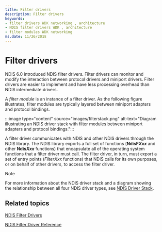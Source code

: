 ```yaml
---
title: Filter drivers
description: Filter drivers
keywords:
- filter drivers WDK networking , architecture
- NDIS filter drivers WDK , architecture
- filter modules WDK networking
ms.date: 11/26/2018
---
```


# Filter drivers

NDIS 6.0 introduced NDIS filter drivers. Filter drivers can monitor and modify the interaction between protocol drivers and miniport drivers. Filter drivers are easier to implement and have less processing overhead than NDIS intermediate drivers.

A *filter module* is an instance of a filter driver. As the following figure illustrates, filter modules are typically layered between miniport adapters and protocol bindings.

:::image type="content" source="images/filterstack.png" alt-text="Diagram illustrating an NDIS driver stack with filter modules between miniport adapters and protocol bindings.":::

A filter driver communicates with NDIS and other NDIS drivers through the NDIS library. The NDIS library exports a full set of functions (**NdisF*Xxx*** and other **Ndis*Xxx*** functions) that encapsulate all of the operating system functions that a filter driver must call. The filter driver, in turn, must export a set of entry points (*FilterXxx* functions) that NDIS calls for its own purposes, or on behalf of other drivers, to access the filter driver.

> [!NOTE]
> For more information about the NDIS driver stack and a diagram showing the relationship between all four NDIS driver types, see [NDIS Driver Stack](ndis-driver-stack.md).

## Related topics

[NDIS Filter Drivers](./roadmap-for-developing-ndis-filter-drivers.md)

[NDIS Filter Driver Reference](/windows-hardware/drivers/ddi/_netvista/)
